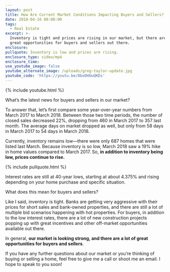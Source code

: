```yaml
---
layout: post
title: How Are Current Market Conditions Impacting Buyers and Sellers?
date: 2018-04-16 00:00:00
tags:
  - Real Estate
excerpt: >-
  Inventory is tight and prices are rising in our market, but there are a lot of
  great opportunities for buyers and sellers out there.
enclosure:
pullquote: Inventory is low and prices are rising.
enclosure_type: video/mp4
enclosure_time:
use_youtube_image: false
youtube_alternate_image: /uploads/greg-taylor-update.jpg
youtube_code: 'https://youtu.be/8boOHUuQKDs'
---
```


{% include youtube.html %}

What’s the latest news for buyers and sellers in our market?

To answer that, let’s first compare some year-over-year numbers from March 2017 to March 2018. Between those two time periods, the number of closed sales decreased 22%, dropping from 460 in March 2017 to 357 last month. The average days on market dropped as well, but only from 58 days in March 2017 to 54 days in March 2018.

Currently, inventory remains low—there were only 687 homes that were listed last March. Because inventory is so low, March 2018 saw a 19% hike in home values compared to March 2017. So, **in addition to inventory being low, prices continue to rise.**

{% include pullquote.html %}

Interest rates are still at 40-year lows, starting at about 4.375% and rising depending on your home purchase and specific situation.

What does this mean for buyers and sellers?

Like I said, inventory is tight. Banks are getting very aggressive with their prices for short sales and bank-owned properties, and there are still a lot of multiple bid scenarios happening with hot properties. For buyers, in addition to the low interest rates, there are a lot of new construction projects popping up with great incentives and other off-market opportunities available out there.

In general, **our market is looking strong, and there are a lot of great opportunities for buyers and sellers**.

If you have any further questions about our market or you’re thinking of buying or selling a home, feel free to give me a call or shoot me an email. I hope to speak to you soon!